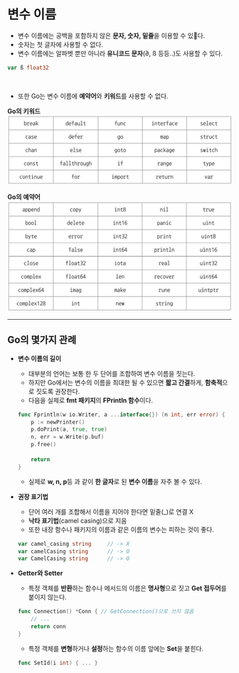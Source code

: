 # **변수 이름**

- 변수 이름에는 공백을 포함하지 않은 **문자, 숫자, 밑줄**을 이용할 수 있다.
- 숫자는 첫 글자에 사용할 수 없다.
- 변수 이름에는 알파벳 뿐만 아니라 **유니코드 문자**(∂, ß 등등..)도 사용할 수 있다.

~~~go
var ß float32
~~~

<br>

- 또한 Go는 변수 이름에 **예약어**와 **키워드**를 사용할 수 없다.

**Go의 키워드**
![Alt text](image/image.png)

**Go의 예약어**
![Alt text](image/image-1.png)
<br>

---
## **Go의 몇가지 관례**
- **변수 이름의 길이**
    - 대부분의 언어는 보통 한 두 단어를 조합하여 변수 이름을 짓는다.
    - 하지만 Go에서는 변수의 이름을 최대한 될 수 있으면 **짧고 간결**하게, **함축적**으로 짓도록 권장한다.
    - 다음을 실제로 **fmt 패키지**의 **FPrintln 함수**이다.
    ~~~go
    func Fprintln(w io.Writer, a ...interface{}) (n int, err error) {
        p := newPrinter()
        p.doPrint(a, true, true)
        n, err = w.Write(p.buf)
        p.free()

        return 
    }
    ~~~
    - 실제로 **w, n, p**등 과 같이 **한 글자**로 된 **변수 이름**을 자주 볼 수 있다.

- **권장 표기법**
    - 단어 여러 개를 조합해서 이름을 지어야 한다면 밑줄(_)로 연결 X
    - **낙타 표기법**(camel casing)으로 지음
    - 또한 내장 함수나 패키지의 이름과 같은 이름의 변수는 피하는 것이 좋다.
    ~~~go
    var camel_casing string     // -> X
    var camelCasing string      // -> O
    var CamelCasing string      // -> O
    ~~~
    
- **Getter와 Setter**
    - 특정 객체를 **반환**하는 함수나 메서드의 이름은 **명사형**으로 짓고 **Get 접두어**를 붙이지 않는다.
    ~~~go
    func Connection() *Conn { // GetConnection()으로 쓰지 않음
        // ...
        return conn
    }
    ~~~
    - 특정 객체를 **변형**하거나 **설정**하는 함수의 이름 앞에는 **Set**을 붙힌다.
    ~~~go
    func SetId(i int) { ... }
    ~~~